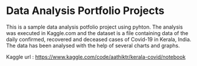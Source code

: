 # Data Analysis Portfolio Projects

This is a sample data analysis potfolio project using pyhton. The analysis was executed in Kaggle.com and the dataset is a file containing data of the daily confirmed, recovered and deceased cases of Covid-19 in Kerala, India. The data has been analysed with the help of several charts and graphs.

Kaggle
url : https://www.kaggle.com/code/aathiktr/kerala-covid/notebook
